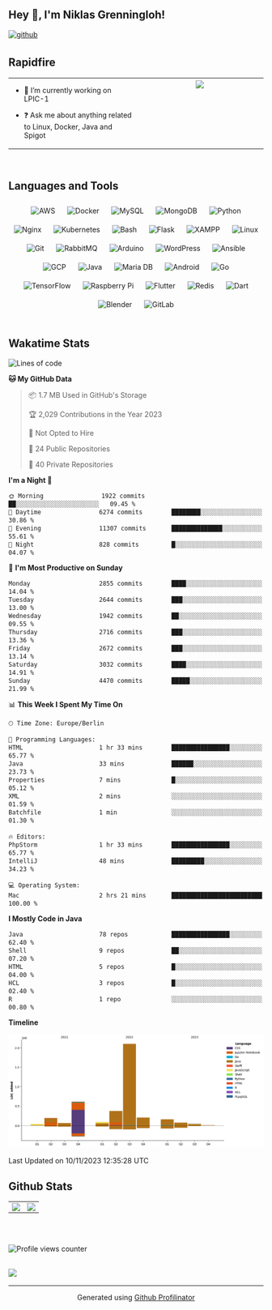 ## Hey 👋, I'm Niklas Grenningloh!  
  

<a href="https://github.com/base2code" target="_blank">
<img src=https://img.shields.io/badge/github-%2324292e.svg?&style=for-the-badge&logo=github&logoColor=white alt=github style="margin-bottom: 5px;" />
</a>  
  

<br/>  


## Rapidfire  
<table><tr><td valign="top" width="50%">

- 🌱 I’m currently working on LPIC-1
  

- ❓ Ask me about anything related to Linux, Docker, Java and Spigot  


</td><td valign="top" width="50%">

<div align="center">
<img src="https://rishavanand.github.io/static/images/greetings.gif" align="center" style="width: 100%" />
</div>  


</td></tr></table>  

<br/>  


## Languages and Tools  
<div align="center">  
<img style="margin: 10px" src="https://profilinator.rishav.dev/skills-assets/amazonwebservices-original-wordmark.svg" alt="AWS" height="25" />  
<img style="margin: 10px" src="https://profilinator.rishav.dev/skills-assets/docker-original-wordmark.svg" alt="Docker" height="25" />  
<img style="margin: 10px" src="https://profilinator.rishav.dev/skills-assets/mysql-original-wordmark.svg" alt="MySQL" height="25" />  
<img style="margin: 10px" src="https://profilinator.rishav.dev/skills-assets/mongodb-original-wordmark.svg" alt="MongoDB" height="25" />  
<img style="margin: 10px" src="https://profilinator.rishav.dev/skills-assets/python-original.svg" alt="Python" height="25" />  
<img style="margin: 10px" src="https://profilinator.rishav.dev/skills-assets/nginx-original.svg" alt="Nginx" height="25" />  
<img style="margin: 10px" src="https://profilinator.rishav.dev/skills-assets/kubernetes-icon.svg" alt="Kubernetes" height="25" />  
<img style="margin: 10px" src="https://profilinator.rishav.dev/skills-assets/gnu_bash-icon.svg" alt="Bash" height="25" />  
<img style="margin: 10px" src="https://profilinator.rishav.dev/skills-assets/flask.png" alt="Flask" height="25" />  
<img style="margin: 10px" src="https://profilinator.rishav.dev/skills-assets/xampp.png" alt="XAMPP" height="25" />  
<img style="margin: 10px" src="https://profilinator.rishav.dev/skills-assets/linux-original.svg" alt="Linux" height="25" />  
<img style="margin: 10px" src="https://profilinator.rishav.dev/skills-assets/git-scm-icon.svg" alt="Git" height="25" />  
<img style="margin: 10px" src="https://profilinator.rishav.dev/skills-assets/rabbitmq-icon.svg" alt="RabbitMQ" height="25" />  
<img style="margin: 10px" src="https://profilinator.rishav.dev/skills-assets/arduino.png" alt="Arduino" height="25" />  
<img style="margin: 10px" src="https://profilinator.rishav.dev/skills-assets/wordpress.png" alt="WordPress" height="25" />  
<img style="margin: 10px" src="https://profilinator.rishav.dev/skills-assets/ansible.png" alt="Ansible" height="25" />  
<img style="margin: 10px" src="https://profilinator.rishav.dev/skills-assets/google_cloud-icon.svg" alt="GCP" height="25" />  
<img style="margin: 10px" src="https://profilinator.rishav.dev/skills-assets/java-original-wordmark.svg" alt="Java" height="25" />  
<img style="margin: 10px" src="https://profilinator.rishav.dev/skills-assets/mariadb.png" alt="Maria DB" height="25" />  
<img style="margin: 10px" src="https://profilinator.rishav.dev/skills-assets/android-original-wordmark.svg" alt="Android" height="25" />  
<img style="margin: 10px" src="https://profilinator.rishav.dev/skills-assets/go-original.svg" alt="Go" height="25" />  
<img style="margin: 10px" src="https://profilinator.rishav.dev/skills-assets/tensorflow-icon.svg" alt="TensorFlow" height="25" />  
<img style="margin: 10px" src="https://profilinator.rishav.dev/skills-assets/raspberrypi.png" alt="Raspberry Pi" height="25" />  
<img style="margin: 10px" src="https://profilinator.rishav.dev/skills-assets/flutterio-icon.svg" alt="Flutter" height="25" />  
<img style="margin: 10px" src="https://profilinator.rishav.dev/skills-assets/redis-original-wordmark.svg" alt="Redis" height="25" />  
<img style="margin: 10px" src="https://profilinator.rishav.dev/skills-assets/dartlang-icon.svg" alt="Dart" height="25" />  
<img style="margin: 10px" src="https://profilinator.rishav.dev/skills-assets/blender_community_badge_white.svg" alt="Blender" height="25" />  
<img style="margin: 10px" src="https://profilinator.rishav.dev/skills-assets/gitlab.svg" alt="GitLab" height="25" />  
</div>  

<br/>  

## Wakatime Stats

<!--START_SECTION:waka-->
![Lines of code](https://img.shields.io/badge/From%20Hello%20World%20I%27ve%20Written-4.0%20million%20lines%20of%20code-blue)

**🐱 My GitHub Data** 

> 📦 1.7 MB Used in GitHub's Storage 
 > 
> 🏆 2,029 Contributions in the Year 2023
 > 
> 🚫 Not Opted to Hire
 > 
> 📜 24 Public Repositories 
 > 
> 🔑 40 Private Repositories 
 > 
**I'm a Night 🦉** 

```text
🌞 Morning                1922 commits        ██░░░░░░░░░░░░░░░░░░░░░░░   09.45 % 
🌆 Daytime                6274 commits        ████████░░░░░░░░░░░░░░░░░   30.86 % 
🌃 Evening                11307 commits       ██████████████░░░░░░░░░░░   55.61 % 
🌙 Night                  828 commits         █░░░░░░░░░░░░░░░░░░░░░░░░   04.07 % 
```
📅 **I'm Most Productive on Sunday** 

```text
Monday                   2855 commits        ████░░░░░░░░░░░░░░░░░░░░░   14.04 % 
Tuesday                  2644 commits        ███░░░░░░░░░░░░░░░░░░░░░░   13.00 % 
Wednesday                1942 commits        ██░░░░░░░░░░░░░░░░░░░░░░░   09.55 % 
Thursday                 2716 commits        ███░░░░░░░░░░░░░░░░░░░░░░   13.36 % 
Friday                   2672 commits        ███░░░░░░░░░░░░░░░░░░░░░░   13.14 % 
Saturday                 3032 commits        ████░░░░░░░░░░░░░░░░░░░░░   14.91 % 
Sunday                   4470 commits        █████░░░░░░░░░░░░░░░░░░░░   21.99 % 
```


📊 **This Week I Spent My Time On** 

```text
🕑︎ Time Zone: Europe/Berlin

💬 Programming Languages: 
HTML                     1 hr 33 mins        ████████████████░░░░░░░░░   65.77 % 
Java                     33 mins             ██████░░░░░░░░░░░░░░░░░░░   23.73 % 
Properties               7 mins              █░░░░░░░░░░░░░░░░░░░░░░░░   05.12 % 
XML                      2 mins              ░░░░░░░░░░░░░░░░░░░░░░░░░   01.59 % 
Batchfile                1 min               ░░░░░░░░░░░░░░░░░░░░░░░░░   01.30 % 

🔥 Editors: 
PhpStorm                 1 hr 33 mins        ████████████████░░░░░░░░░   65.77 % 
IntelliJ                 48 mins             █████████░░░░░░░░░░░░░░░░   34.23 % 

💻 Operating System: 
Mac                      2 hrs 21 mins       █████████████████████████   100.00 % 
```

**I Mostly Code in Java** 

```text
Java                     78 repos            ████████████████░░░░░░░░░   62.40 % 
Shell                    9 repos             ██░░░░░░░░░░░░░░░░░░░░░░░   07.20 % 
HTML                     5 repos             █░░░░░░░░░░░░░░░░░░░░░░░░   04.00 % 
HCL                      3 repos             █░░░░░░░░░░░░░░░░░░░░░░░░   02.40 % 
R                        1 repo              ░░░░░░░░░░░░░░░░░░░░░░░░░   00.80 % 
```



**Timeline**

![Lines of Code chart](https://raw.githubusercontent.com/base2code/base2code/main/assets/bar_graph.png)


 Last Updated on 10/11/2023 12:35:28 UTC
<!--END_SECTION:waka-->


## Github Stats  
<table><tr><td valign="top" width="50%">

<img src="https://github-readme-stats.vercel.app/api?username=base2code&show_icons=true&count_private=true&hide_border=true" align="left" style="width: 100%" />

</td><td valign="top" width="50%">

<img src="https://github-readme-stats.vercel.app/api/top-langs/?username=base2code&hide_border=true&layout=compact" align="left" style="width: 100%" />

</td></tr></table>  

<br/>  

  

<br/>  

![Profile views counter](https://komarev.com/ghpvc/?username=base2code&&style=flat-square)  
  

<br/>  

<div>
            <a href="https://paypal.me/niklasgrenningloh" target="_blank" style="display: inline-block;">
                <img
                    src="https://img.shields.io/badge/Donate-PayPal-blue.svg?style=flat-square" 
                    align="left"
                />
            </a>
<br />

----
<div align="center">Generated using <a href="https://profilinator.rishav.dev/" target="_blank">Github Profilinator</a></div>
